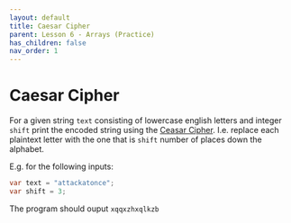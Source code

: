 ```yaml
---
layout: default
title: Caesar Cipher
parent: Lesson 6 - Arrays (Practice)
has_children: false
nav_order: 1
---
```


# Caesar Cipher

For a given string `text` consisting of lowercase english letters and integer `shift` print the encoded string using the [Ceasar Cipher](https://en.wikipedia.org/wiki/Caesar_cipher). I.e. replace each plaintext letter with the one that is `shift` number of places down the alphabet.

E.g. for the following inputs:

``` csharp
var text = "attackatonce";
var shift = 3;
```

The program should ouput `xqqxzhxqlkzb`